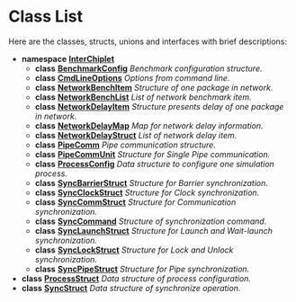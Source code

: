 # Class List

Here are the classes, structs, unions and interfaces with brief descriptions:


* **namespace** [**InterChiplet**](namespaceInterChiplet.md)   
  * **class** [**BenchmarkConfig**](classInterChiplet_1_1BenchmarkConfig.md) _Benchmark configuration structure._   
  * **class** [**CmdLineOptions**](classInterChiplet_1_1CmdLineOptions.md) _Options from command line._   
  * **class** [**NetworkBenchItem**](classInterChiplet_1_1NetworkBenchItem.md) _Structure of one package in network._   
  * **class** [**NetworkBenchList**](classInterChiplet_1_1NetworkBenchList.md) _List of network benchmark item._   
  * **class** [**NetworkDelayItem**](classInterChiplet_1_1NetworkDelayItem.md) _Structure presents delay of one package in network._   
  * **class** [**NetworkDelayMap**](classInterChiplet_1_1NetworkDelayMap.md) _Map for network delay information._   
  * **class** [**NetworkDelayStruct**](classInterChiplet_1_1NetworkDelayStruct.md) _List of network delay item._   
  * **class** [**PipeComm**](classInterChiplet_1_1PipeComm.md) _Pipe communication structure._   
  * **class** [**PipeCommUnit**](classInterChiplet_1_1PipeCommUnit.md) _Structure for Single Pipe communication._   
  * **class** [**ProcessConfig**](classInterChiplet_1_1ProcessConfig.md) _Data structure to configure one simulation process._   
  * **class** [**SyncBarrierStruct**](classInterChiplet_1_1SyncBarrierStruct.md) _Structure for Barrier synchronization._   
  * **class** [**SyncClockStruct**](classInterChiplet_1_1SyncClockStruct.md) _Structure for Clock synchronization._   
  * **class** [**SyncCommStruct**](classInterChiplet_1_1SyncCommStruct.md) _Structure for Communication synchronization._   
  * **class** [**SyncCommand**](classInterChiplet_1_1SyncCommand.md) _Structure of synchronization command._   
  * **class** [**SyncLaunchStruct**](classInterChiplet_1_1SyncLaunchStruct.md) _Structure for Launch and Wait-launch synchronization._   
  * **class** [**SyncLockStruct**](classInterChiplet_1_1SyncLockStruct.md) _Structure for Lock and Unlock synchronization._   
  * **class** [**SyncPipeStruct**](classInterChiplet_1_1SyncPipeStruct.md) _Structure for Pipe synchronization._   
* **class** [**ProcessStruct**](classProcessStruct.md) _Data structure of process configuration._   
* **class** [**SyncStruct**](classSyncStruct.md) _Data structure of synchronize operation._   